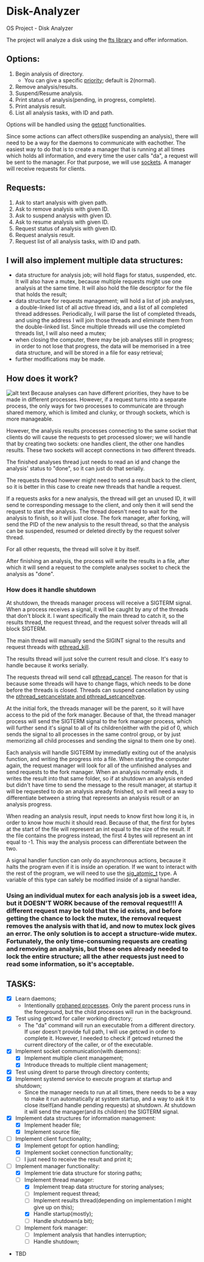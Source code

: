 # Disk-Analyzer
OS Project - Disk Analyzer

The project will analyze a disk using the [fts library](https://man7.org/linux/man-pages/man3/fts.3.html) and offer information.
## Options:
1. Begin analysis of directory.
	- You can give a specific [priority](https://linux.die.net/man/2/setpriority); default is 2(normal).
2. Remove analysis/results.
3. Suspend/Resume analysis.
4. Print status of analysis(pending, in progress, complete).
5. Print analysis result.
6. List all analysis tasks, with ID and path.

Options will be handled using the [getopt](https://man7.org/linux/man-pages/man3/getopt.3.html) functionalities.

Since some actions can affect others(like suspending an analysis), there will need to be a way for the daemons to communicate with eachother. The easiest way to do that is to create a manager that is running at all times which holds all information, and every time the user calls "da", a request will be sent to the manager. For that purpose, we will use [sockets](https://www.geeksforgeeks.org/socket-programming-cc/).
A manager will receive requests for clients.
## Requests:
1. Ask to start analysis with given path.
2. Ask to remove analysis with given ID.
3. Ask to suspend analysis with given ID.
4. Ask to resume analysis with given ID.
5. Request status of analysis with given ID.
6. Request analysis result.
7. Request list of all analysis tasks, with ID and path.

## I will also implement multiple data structures:
- data structure for analysis job; will hold flags for status, suspended, etc. It will also have a mutex, because multiple requests might use one analysis at the same time. It will also hold the file descriptor for the file that holds the result;
- data structure for requests management; will hold a list of job analyses, a double-linked list of all active thread ids, and a list of all completed thread addresses. Periodically, I will parse the list of completed threads, and using the address I will join those threads and eliminate them from the double-linked list. Since multiple threads will use the completed threads list, I will also need a mutex;
- when closing the computer, there may be job analyses still in progress; in order to not lose that progress, the data will be memorised in a tree data structure, and will be stored in a file for easy retrieval;
- further modifications may be made.

## How does it work?
![alt text](https://user-images.githubusercontent.com/100515480/205260201-cb1b4e32-ef8e-43c3-bbde-78d56a4900d9.png)
Because analyses can have different priorities, they have to be made in different processes. However, if a request turns into a separate process, the only ways for two processes to communicate are through shared memory, which is limited and clunky, or through sockets, which is more manageable.

However, the analysis results processes connecting to the same socket that clients do will cause the requests to get processed slower; we will handle that by creating two sockets: one handles client, the other one handles results. These two sockets will accept connections in two different threads.

The finished analyses thread just needs to read an id and change the analysis' status to "done", so it can just do that serially.

The requests thread however might need to send a result back to the client, so it is better in this case to create new threads that handle a request.

If a requests asks for a new analysis, the thread will get an unused ID, it will send te corresponding message to the client, and only then it will send the request to start the analysis. The thread doesn't need to wait for the analysis to finish, so it will just close. The fork manager, after forking, will send the PID of the new analysis to the result thread, so that the analysis can be suspended, resumed or deleted directly by the request solver thread.

For all other requests, the thread will solve it by itself.

After finishing an analysis, the process will write the results in a file, after which it will send a request to the complete analyses socket to check the analysis as "done".

### How does it handle shutdown
At shutdown, the threads manager process will receive a SIGTERM signal. When a process receives a signal, it will be caught by any of the threads that don't block it. I want specifically the main thread to catch it, so the results thread, the request thread, and the request solver threads will all block SIGTERM.

The main thread will manually send the SIGINT signal to the results and request threads with [pthread_kill](https://man7.org/linux/man-pages/man3/pthread_kill.3.html).

The results thread will just solve the current result and close. It's easy to handle because it works serially.

The requests thread will send call [pthread_cancel](https://man7.org/linux/man-pages/man3/pthread_cancel.3.html). The reason for that is because some threads will have to change flags, which needs to be done before the threads is closed. Threads can suspend cancellation by using the [pthread_setcancelstate and pthread_setcanceltype](https://man7.org/linux/man-pages/man3/pthread_setcancelstate.3.html).

At the initial fork, the threads manager will be the parent, so it will have access to the pid of the fork manager. Because of that, the thread manager process will send the SIGTERM signal to the fork manager process, which will further send it's signal to all of its children(either with the pid of 0, which sends the signal to all processes in the same control group, or by just memorizing all child processes and sending the signal to them one by one).

Each analysis will handle SIGTERM by immediatly exiting out of the analysis function, and writing the progress into a file. When starting the computer again, the request manager will look for all of the unfinished analyses and send requests to the fork manager. When an analysis normally ends, it writes the result into that same folder, so if at shutdown an analysis ended but didn't have time to send the message to the result manager, at startup it will be requested to do an analysis aready finished, so it will need a way to differentiate between a string that represents an analysis result or an analysis progress.

When reading an analysis result, input needs to know first how long it is, in order to know how muchi it should read. Because of that, the first for bytes at the start of the file will represent an int equal to the size of the result. If the file contains the progress instead, the first 4 bytes will represent an int equal to -1. This way the analysis process can differentiate between the two. 


A signal handler function can only do asynchronous actions, because it halts the program even if it is inside an operation. If we want to interact with the rest of the program, we will need to use the [sig_atomic_t](https://www.alphacodingskills.com/c/notes/c-signal-sig-atomic-t.php) type. A variable of this type can safely be modified inside of a signal handler.


### Using an individual mutex for each analysis job is a sweet idea, but it DOESN'T WORK because of the removal request!!! A different request may be told that the id exists, and before getting the chance to lock the mutex, the removal request removes the analysis with that id, and now to mutex lock gives an error. The only solution is to accept a structure-wide mutex. Fortunately, the only time-consuming requests are creating and removing an analysis, but these ones already needed to lock the entire structure; all the ather requests just need to read some information, so it's acceptable.


## TASKS:
- [x] Learn daemons;
	- Intentionally [orphaned processes](https://stackoverflow.com/a/17955149). Only the parent process runs in the foreground, but the child processes will run in the background.
- [x] Test using getcwd for caller working directory;
	- The "da" command will run an executable from a different directory. If user doesn't provide full path, I will use getcwd in order to complete it. However, I needed to check if getcwd returned the current directory of the caller, or of the executable.
- [x] Implement socket communication(with daemons):
	- [x] Implement multiple client management;
	- [x] Introduce threads to multiple client management;
- [x] Test using dirent to parse through directory contents;
- [x] Implement systemd service to execute program at startup and shutdown;
	- Since the manager needs to run at all times, there needs to be a way to make it run automatically at system startup, and a way to ask it to close itself(and handle pending requests) at shutdown. At shutdown it will send the manager(and its children) the SIGTERM signal.
- [x] Implement data structures for information management:
	- [x] Implement header file;
	- [x] Implement source file;
- [ ] Implement client functionality;
	- [x] Implement getopt for option handling;
	- [x] Implement socket connection functionality;
	- [ ] I just need to receive the result and print it;
- [ ] Implement manager functionality:
	- [x] Implement trie data structure for storing paths;
	- [ ] Implement thread manager:
		- [x] Implement treap data structure for storing analyses;
		- [ ] Implement request thread;
		- [ ] Implement results thread(depending on implementation I might give up on this);
		- [x] Handle startup(mostly);
		- [ ] Handle shutdown(a bit);
	- [ ] Implement fork manager:
		- [ ] Implement analysis that handles interruption;
		- [ ] Handle shutdown;
- TBD
